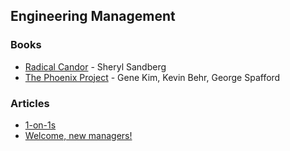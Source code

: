## Engineering Management

### Books

- [Radical Candor](https://www.radicalcandor.com/) - Sheryl Sandberg
- [The Phoenix Project](https://www.amazon.com/Phoenix-Project-DevOps-Helping-Business-ebook/dp/B078Y98RG8/) -  Gene Kim,  Kevin Behr, George Spafford

### Articles

- [1-on-1s](https://github.com/LappleApple/awesome-leading-and-managing/blob/master/One-on-Ones.md)
- [Welcome, new managers!](https://www.officevibe.com/complete-guide-new-manager)